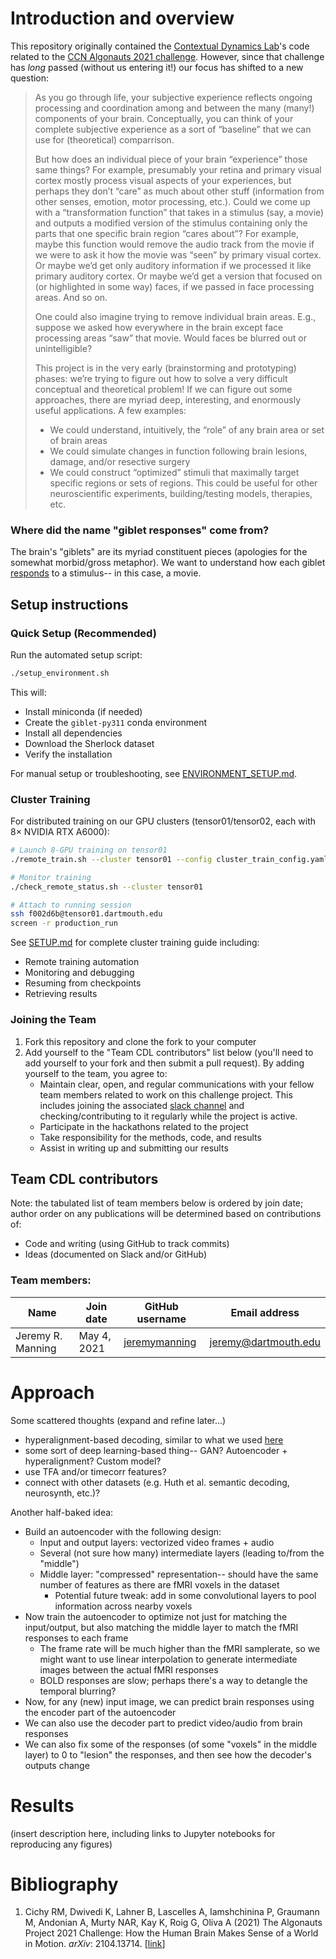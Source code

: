 # Introduction and overview

This repository originally contained the [Contextual Dynamics Lab](http://www.context-lab.com)'s code related to the [CCN Algonauts 2021 challenge](http://algonauts.csail.mit.edu/challenge.html). However, since that challenge has *long* passed (without us entering it!) our focus has shifted to a new question:

> As you go through life, your subjective experience reflects ongoing processing and coordination among and between the many (many!) components of your brain. Conceptually, you can think of your complete subjective experience as a sort of “baseline” that we can use for (theoretical) comparrison.
>
> But how does an individual piece of your brain “experience” those same things? For example, presumably your retina and primary visual cortex mostly process visual aspects of your experiences, but perhaps they don’t “care” as much about other stuff (information from other senses, emotion, motor processing, etc.). Could we come up with a “transformation function” that takes in a stimulus (say, a movie) and outputs a modified version of the stimulus containing only the parts that one specific brain region “cares about”? For example, maybe this function would remove the audio track from the movie if we were to ask it how the movie was “seen” by primary visual cortex. Or maybe we’d get only auditory information if we processed it like primary auditory cortex. Or maybe we’d get a version that focused on (or highlighted in some way) faces, if we passed in face processing areas. And so on.
>
>One could also imagine trying to remove individual brain areas. E.g., suppose we asked how everywhere in the brain except face processing areas “saw” that movie. Would faces be blurred out or unintelligible?
>
> This project is in the very early (brainstorming and prototyping) phases: we’re trying to figure out how to solve a very difficult conceptual and theoretical problem! If we can figure out some approaches, there are myriad deep, interesting, and enormously useful applications. A few examples:
>
>   - We could understand, intuitively, the “role” of any brain area or set of brain areas
>   - We could simulate changes in function following brain lesions, damage, and/or resective surgery
>   - We could construct “optimized” stimuli that maximally target specific regions or sets of regions. This could be useful for other neuroscientific experiments, building/testing models, therapies, etc.

### Where did the name "giblet responses" come from?

The brain's "giblets" are its myriad constituent pieces (apologies for the somewhat morbid/gross metaphor). We want to understand how each giblet [responds](https://en.wikipedia.org/wiki/Region_of_interest) to a stimulus-- in this case, a movie.

## Setup instructions

### Quick Setup (Recommended)

Run the automated setup script:

```bash
./setup_environment.sh
```

This will:
- Install miniconda (if needed)
- Create the `giblet-py311` conda environment
- Install all dependencies
- Download the Sherlock dataset
- Verify the installation

For manual setup or troubleshooting, see [ENVIRONMENT_SETUP.md](ENVIRONMENT_SETUP.md).

### Cluster Training

For distributed training on our GPU clusters (tensor01/tensor02, each with 8× NVIDIA RTX A6000):

```bash
# Launch 8-GPU training on tensor01
./remote_train.sh --cluster tensor01 --config cluster_train_config.yaml --gpus 8 --name production_run

# Monitor training
./check_remote_status.sh --cluster tensor01

# Attach to running session
ssh f002d6b@tensor01.dartmouth.edu
screen -r production_run
```

See [SETUP.md](SETUP.md) for complete cluster training guide including:
- Remote training automation
- Monitoring and debugging
- Resuming from checkpoints
- Retrieving results

### Joining the Team

1. Fork this repository and clone the fork to your computer
2. Add yourself to the "Team CDL contributors" list below (you'll need to add yourself to your fork and then submit a pull request).  By adding yourself to the team, you agree to:
    - Maintain clear, open, and regular communications with your fellow team members related to work on this challenge project.  This includes joining the associated [slack channel](https://context-lab.slack.com/archives/C020V4HJFT4) and checking/contributing to it regularly while the project is active.
    - Participate in the hackathons related to the project
    - Take responsibility for the methods, code, and results
    - Assist in writing up and submitting our results

## Team CDL contributors

Note: the tabulated list of team members below is ordered by join date; author order on any publications will be determined based on contributions of:
- Code and writing (using GitHub to track commits)
- Ideas (documented on Slack and/or GitHub)

### Team members:

| Name                   | Join date   | GitHub username | Email address        |
-------------------------|-------------|-----------------|----------------------|
| Jeremy R. Manning      | May 4, 2021 | [jeremymanning](https://github.com/jeremymanning) | jeremy@dartmouth.edu |

# Approach

Some scattered thoughts (expand and refine later...)
- hyperalignment-based decoding, similar to what we used [here](https://arxiv.org/abs/1701.08290)
- some sort of deep learning-based thing-- GAN?  Autoencoder + hyperalignment?  Custom model?
- use TFA and/or timecorr features?
- connect with other datasets (e.g. Huth et al. semantic decoding, neurosynth, etc.)?

Another half-baked idea:
 - Build an autoencoder with the following design:
     - Input and output layers: vectorized video frames + audio
     - Several (not sure how many) intermediate layers (leading to/from the "middle")
     - Middle layer: "compressed" representation-- should have the same number of features as there are fMRI voxels in the dataset
         - Potential future tweak: add in some convolutional layers to pool information across nearby voxels
 - Now train the autoencoder to optimize not just for matching the input/output, but also matching the middle layer to match the fMRI responses to each frame
     - The frame rate will be much higher than the fMRI samplerate, so we might want to use linear interpolation to generate intermediate images between the actual fMRI responses
     - BOLD responses are slow; perhaps there's a way to detangle the temporal blurring?
 - Now, for any (new) input image, we can predict brain responses using the encoder part of the autoencoder
 - We can also use the decoder part to predict video/audio from brain responses
 - We can also fix some of the responses (of some "voxels" in the middle layer) to 0 to "lesion" the responses, and then see how the decoder's outputs change

# Results

(insert description here, including links to Jupyter notebooks for reproducing any figures)

# Bibliography

1. Cichy RM, Dwivedi K, Lahner B, Lascelles A, Iamshchinina P, Graumann M, Andonian A, Murty NAR, Kay K, Roig G, Oliva A (2021) The Algonauts Project 2021 Challenge: How the Human Brain Makes Sense of a World in Motion. *arXiv*: 2104.13714. [[link](https://arxiv.org/abs/2104.13714)]
